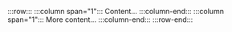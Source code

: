 :::row:::
   :::column span="1":::
      Content...
   :::column-end:::
   :::column span="1":::
      More content...
   :::column-end:::
:::row-end:::
